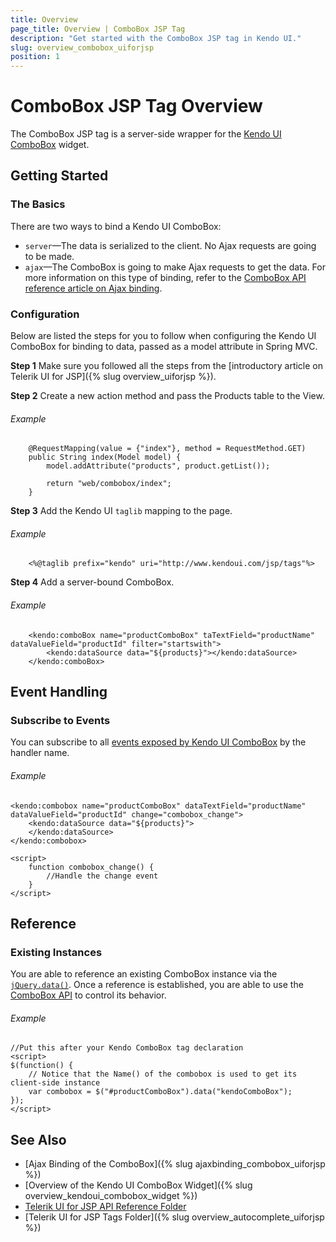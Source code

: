```yaml
---
title: Overview
page_title: Overview | ComboBox JSP Tag
description: "Get started with the ComboBox JSP tag in Kendo UI."
slug: overview_combobox_uiforjsp
position: 1
---
```


# ComboBox JSP Tag Overview

The ComboBox JSP tag is a server-side wrapper for the [Kendo UI ComboBox](/api/javascript/ui/combobox) widget.

## Getting Started

### The Basics

There are two ways to bind a Kendo UI ComboBox:

* `server`&mdash;The data is serialized to the client. No Ajax requests are going to be made.
* `ajax`&mdash;The ComboBox is going to make Ajax requests to get the data. For more information on this type of binding, refer to the [ComboBox API reference article on Ajax binding](/jsp/tags/combobox/ajax-binding).

### Configuration

Below are listed the steps for you to follow when configuring the Kendo UI ComboBox for binding to data, passed as a model attribute in Spring MVC.

**Step 1** Make sure you followed all the steps from the [introductory article on Telerik UI for JSP]({% slug overview_uiforjsp %}).

**Step 2** Create a new action method and pass the Products table to the View.

###### Example

        @RequestMapping(value = {"index"}, method = RequestMethod.GET)
        public String index(Model model) {
            model.addAttribute("products", product.getList());

            return "web/combobox/index";
        }

**Step 3** Add the Kendo UI `taglib` mapping to the page.

###### Example

        <%@taglib prefix="kendo" uri="http://www.kendoui.com/jsp/tags"%>

**Step 4** Add a server-bound ComboBox.

###### Example

        <kendo:comboBox name="productComboBox" taTextField="productName" dataValueField="productId" filter="startswith">
            <kendo:dataSource data="${products}"></kendo:dataSource>
        </kendo:comboBox>

## Event Handling

### Subscribe to Events

You can subscribe to all [events exposed by Kendo UI ComboBox](/api/javascript/ui/combobox#events) by the handler name.

###### Example

    <kendo:combobox name="productComboBox" dataTextField="productName" dataValueField="productId" change="combobox_change">
        <kendo:dataSource data="${products}">
        </kendo:dataSource>
    </kendo:combobox>

    <script>
        function combobox_change() {
            //Handle the change event
        }
    </script>

## Reference

### Existing Instances

You are able to reference an existing ComboBox instance via the [`jQuery.data()`](http://api.jquery.com/jQuery.data/). Once a reference is established, you are able to use the [ComboBox API](/api/javascript/ui/combobox#methods) to control its behavior.

###### Example

    //Put this after your Kendo ComboBox tag declaration
    <script>
    $(function() {
        // Notice that the Name() of the combobox is used to get its client-side instance
        var combobox = $("#productComboBox").data("kendoComboBox");
    });
    </script>

## See Also

* [Ajax Binding of the ComboBox]({% slug ajaxbinding_combobox_uiforjsp %})
* [Overview of the Kendo UI ComboBox Widget]({% slug overview_kendoui_combobox_widget %})
* [Telerik UI for JSP API Reference Folder](/api/jsp/autocomplete/animation)
* [Telerik UI for JSP Tags Folder]({% slug overview_autocomplete_uiforjsp %})

